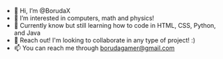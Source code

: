 - 👋 Hi, I’m @BorudaX
- 👀 I’m interested in computers, math and physics!
- 🌱 Currently know but still learning how to code in HTML, CSS, Python, and Java
- 💞️ Reach out! I'm looking to collaborate in any type of project! :)
- 📫 You can reach me through borudagamer@gmail.com

<!---
BorudaX/BorudaX is a ✨ special ✨ repository because its `README.md` (this file) appears on your GitHub profile.
You can click the Preview link to take a look at your changes.
--->
